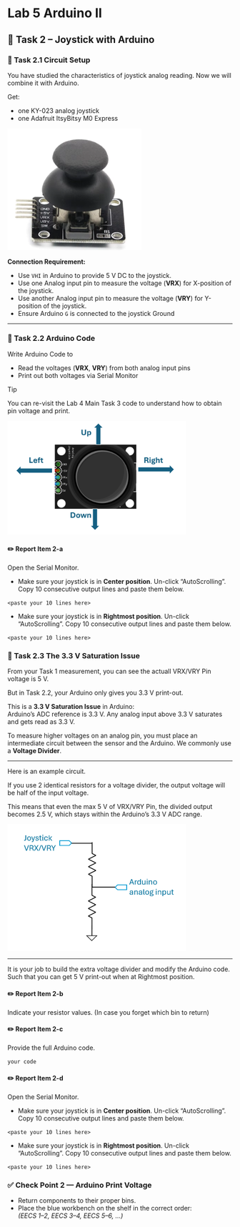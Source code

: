 # Lab 5 Arduino II

## :dart: Task 2 – Joystick with Arduino

### 📌 Task 2.1 Circuit Setup

You have studied the characteristics of joystick analog reading. Now we will combine it with Arduino.

Get:

* one KY-023 analog joystick
* one Adafruit ItsyBitsy M0 Express

<img src="Pic/joystick.png" width="300">

**Connection Requirement:**

* Use `VHI` in Arduino to provide 5 V DC to the joystick. 
* Use one Analog input pin to measure the voltage (**VRX**) for X-position of the joystick. 
* Use another Analog input pin to measure the voltage (**VRY**) for Y-position of the joystick. 
* Ensure Arduino `G` is connected to the joystick Ground

---
### 📌 Task 2.2 Arduino Code

Write Arduino Code to
* Read the voltages (**VRX**, **VRY**) from both analog input pins
* Print out both voltages via Serial Monitor

> [!TIP]
> You can re-visit the Lab 4 Main Task 3 code to understand how to obtain pin voltage and print.

<img src="Pic/joystickorit.png" width="400">

#### :pencil2:  Report Item 2-a
Open the Serial Monitor. 

* Make sure your joystick is in **Center position**. Un-click “AutoScrolling”. Copy 10 consecutive output lines and paste them below.
```text
<paste your 10 lines here>
```
* Make sure your joystick is in **Rightmost position**. Un-click “AutoScrolling”. Copy 10 consecutive output lines and paste them below. 
```text
<paste your 10 lines here>
```

### 📌 Task 2.3 The 3.3 V Saturation Issue 

From your Task 1 measurement, you can see the actuall VRX/VRY Pin voltage is 5 V. 

But in Task 2.2, your Arduino only gives you 3.3 V print-out. 

This is a **3.3 V Saturation Issue** in Arduino:<br> Arduino’s ADC reference is 3.3 V. Any analog input above 3.3 V saturates and gets read as 3.3 V.

To measure higher voltages on an analog pin, you must place an intermediate circuit between the sensor and the Arduino. We commonly use a **Voltage Divider**.

----

Here is an example circuit.

If you use 2 identical resistors for a voltage divider, the output voltage will be half of the input voltage.

This means that even the max 5 V of VRX/VRY Pin, the divided output becomes 2.5 V, which stays within the Arduino’s 3.3 V ADC range.

<img src="Pic/voltagdiv.png" width="400">

---------
It is your job to build the extra voltage divider and modify the Arduino code. Such that you can get 5 V print-out when at Rightmost position.

#### :pencil2:  Report Item 2-b
Indicate your resistor values. (In case you forget which bin to return)


#### :pencil2:  Report Item 2-c
Provide the full Arduino code.

```c
your code
```


#### :pencil2:  Report Item 2-d
Open the Serial Monitor. 

* Make sure your joystick is in **Center position**. Un-click “AutoScrolling”. Copy 10 consecutive output lines and paste them below.
```text
<paste your 10 lines here>
```
* Make sure your joystick is in **Rightmost position**. Un-click “AutoScrolling”. Copy 10 consecutive output lines and paste them below. 
```text
<paste your 10 lines here>
```

### ✅ Check Point 2 — Arduino Print Voltage

- Return components to their proper bins.
- Place the blue workbench on the shelf in the correct order:  
  *(EECS 1–2, EECS 3–4, EECS 5–6, …)*  

